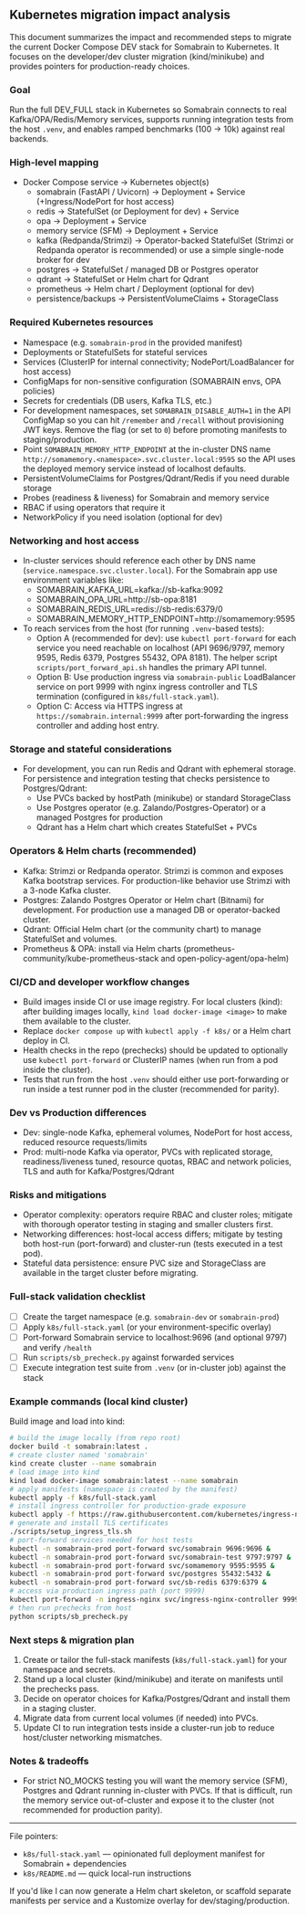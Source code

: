 ## Kubernetes migration impact analysis

This document summarizes the impact and recommended steps to migrate the current Docker Compose DEV stack for Somabrain to Kubernetes. It focuses on the developer/dev cluster migration (kind/minikube) and provides pointers for production-ready choices.

### Goal
Run the full DEV_FULL stack in Kubernetes so Somabrain connects to real Kafka/OPA/Redis/Memory services, supports running integration tests from the host `.venv`, and enables ramped benchmarks (100 → 10k) against real backends.

### High-level mapping
- Docker Compose service -> Kubernetes object(s)
  - somabrain (FastAPI / Uvicorn) -> Deployment + Service (+Ingress/NodePort for host access)
  - redis -> StatefulSet (or Deployment for dev) + Service
  - opa -> Deployment + Service
  - memory service (SFM) -> Deployment + Service
  - kafka (Redpanda/Strimzi) -> Operator-backed StatefulSet (Strimzi or Redpanda operator is recommended) or use a simple single-node broker for dev
  - postgres -> StatefulSet / managed DB or Postgres operator
  - qdrant -> StatefulSet or Helm chart for Qdrant
  - prometheus -> Helm chart / Deployment (optional for dev)
  - persistence/backups -> PersistentVolumeClaims + StorageClass

### Required Kubernetes resources
- Namespace (e.g. `somabrain-prod` in the provided manifest)
- Deployments or StatefulSets for stateful services
- Services (ClusterIP for internal connectivity; NodePort/LoadBalancer for host access)
- ConfigMaps for non-sensitive configuration (SOMABRAIN envs, OPA policies)
- Secrets for credentials (DB users, Kafka TLS, etc.)
- For development namespaces, set `SOMABRAIN_DISABLE_AUTH=1` in the API ConfigMap so you can hit
  `/remember` and `/recall` without provisioning JWT keys. Remove the flag (or set to `0`) before
  promoting manifests to staging/production.
- Point `SOMABRAIN_MEMORY_HTTP_ENDPOINT` at the in-cluster DNS name
  `http://somamemory.<namespace>.svc.cluster.local:9595` so the API uses the deployed memory
  service instead of localhost defaults.
- PersistentVolumeClaims for Postgres/Qdrant/Redis if you need durable storage
- Probes (readiness & liveness) for Somabrain and memory service
- RBAC if using operators that require it
- NetworkPolicy if you need isolation (optional for dev)

### Networking and host access
- In-cluster services should reference each other by DNS name (`service.namespace.svc.cluster.local`). For the Somabrain app use environment variables like:
  - SOMABRAIN_KAFKA_URL=kafka://sb-kafka:9092
  - SOMABRAIN_OPA_URL=http://sb-opa:8181
  - SOMABRAIN_REDIS_URL=redis://sb-redis:6379/0
  - SOMABRAIN_MEMORY_HTTP_ENDPOINT=http://somamemory:9595
- To reach services from the host (for running `.venv`-based tests):
  - Option A (recommended for dev): use `kubectl port-forward` for each service you need reachable on localhost (API 9696/9797, memory 9595, Redis 6379, Postgres 55432, OPA 8181). The helper script `scripts/port_forward_api.sh` handles the primary API tunnel.
  - Option B: Use production ingress via `somabrain-public` LoadBalancer service on port 9999 with nginx ingress controller and TLS termination (configured in `k8s/full-stack.yaml`).
  - Option C: Access via HTTPS ingress at `https://somabrain.internal:9999` after port-forwarding the ingress controller and adding host entry.

### Storage and stateful considerations
- For development, you can run Redis and Qdrant with ephemeral storage. For persistence and integration testing that checks persistence to Postgres/Qdrant:
  - Use PVCs backed by hostPath (minikube) or standard StorageClass
  - Use Postgres operator (e.g. Zalando/Postgres-Operator) or a managed Postgres for production
  - Qdrant has a Helm chart which creates StatefulSet + PVCs

### Operators & Helm charts (recommended)
- Kafka: Strimzi or Redpanda operator. Strimzi is common and exposes Kafka bootstrap services. For production-like behavior use Strimzi with a 3-node Kafka cluster.
- Postgres: Zalando Postgres Operator or Helm chart (Bitnami) for development. For production use a managed DB or operator-backed cluster.
- Qdrant: Official Helm chart (or the community chart) to manage StatefulSet and volumes.
- Prometheus & OPA: install via Helm charts (prometheus-community/kube-prometheus-stack and open-policy-agent/opa-helm)

### CI/CD and developer workflow changes
- Build images inside CI or use image registry. For local clusters (kind): after building images locally, `kind load docker-image <image>` to make them available to the cluster.
- Replace `docker compose up` with `kubectl apply -f k8s/` or a Helm chart deploy in CI.
- Health checks in the repo (prechecks) should be updated to optionally use `kubectl port-forward` or ClusterIP names (when run from a pod inside the cluster).
- Tests that run from the host `.venv` should either use port-forwarding or run inside a test runner pod in the cluster (recommended for parity).

### Dev vs Production differences
- Dev: single-node Kafka, ephemeral volumes, NodePort for host access, reduced resource requests/limits
- Prod: multi-node Kafka via operator, PVCs with replicated storage, readiness/liveness tuned, resource quotas, RBAC and network policies, TLS and auth for Kafka/Postgres/Qdrant

### Risks and mitigations
- Operator complexity: operators require RBAC and cluster roles; mitigate with thorough operator testing in staging and smaller clusters first.
- Networking differences: host-local access differs; mitigate by testing both host-run (port-forward) and cluster-run (tests executed in a test pod).
- Stateful data persistence: ensure PVC size and StorageClass are available in the target cluster before migrating.

### Full-stack validation checklist
- [ ] Create the target namespace (e.g. `somabrain-dev` or `somabrain-prod`)
- [ ] Apply `k8s/full-stack.yaml` (or your environment-specific overlay)
- [ ] Port-forward Somabrain service to localhost:9696 (and optional 9797) and verify `/health`
- [ ] Run `scripts/sb_precheck.py` against forwarded services
- [ ] Execute integration test suite from `.venv` (or in-cluster job) against the stack

### Example commands (local kind cluster)

Build image and load into kind:

```bash
# build the image locally (from repo root)
docker build -t somabrain:latest .
# create cluster named 'somabrain'
kind create cluster --name somabrain
# load image into kind
kind load docker-image somabrain:latest --name somabrain
# apply manifests (namespace is created by the manifest)
kubectl apply -f k8s/full-stack.yaml
# install ingress controller for production-grade exposure
kubectl apply -f https://raw.githubusercontent.com/kubernetes/ingress-nginx/main/deploy/static/provider/kind/deploy.yaml
# generate and install TLS certificates
./scripts/setup_ingress_tls.sh
# port-forward services needed for host tests
kubectl -n somabrain-prod port-forward svc/somabrain 9696:9696 &
kubectl -n somabrain-prod port-forward svc/somabrain-test 9797:9797 &
kubectl -n somabrain-prod port-forward svc/somamemory 9595:9595 &
kubectl -n somabrain-prod port-forward svc/postgres 55432:5432 &
kubectl -n somabrain-prod port-forward svc/sb-redis 6379:6379 &
# access via production ingress path (port 9999)
kubectl port-forward -n ingress-nginx svc/ingress-nginx-controller 9999:80 &
# then run prechecks from host
python scripts/sb_precheck.py
```

### Next steps & migration plan
1. Create or tailor the full-stack manifests (`k8s/full-stack.yaml`) for your namespace and secrets.
2. Stand up a local cluster (kind/minikube) and iterate on manifests until the prechecks pass.
3. Decide on operator choices for Kafka/Postgres/Qdrant and install them in a staging cluster.
4. Migrate data from current local volumes (if needed) into PVCs.
5. Update CI to run integration tests inside a cluster-run job to reduce host/cluster networking mismatches.

### Notes & tradeoffs
- For strict NO_MOCKS testing you will want the memory service (SFM), Postgres and Qdrant running in-cluster with PVCs. If that is difficult, run the memory service out-of-cluster and expose it to the cluster (not recommended for production parity).

---

File pointers:
- `k8s/full-stack.yaml` — opinionated full deployment manifest for Somabrain + dependencies
- `k8s/README.md` — quick local-run instructions

If you'd like I can now generate a Helm chart skeleton, or scaffold separate manifests per service and a Kustomize overlay for dev/staging/production.